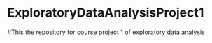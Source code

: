 # ExploratoryDataAnalysisProject1
#This the repository for course project 1 of exploratory data analysis
